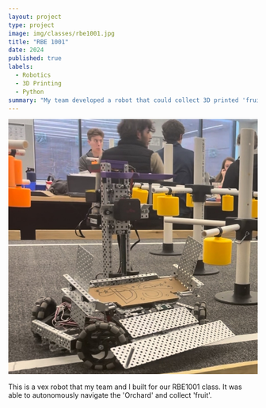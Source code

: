 ```yaml
---
layout: project
type: project
image: img/classes/rbe1001.jpg
title: "RBE 1001"
date: 2024
published: true
labels:
  - Robotics
  - 3D Printing
  - Python
summary: "My team developed a robot that could collect 3D printed 'fruit'."
---
```

<img class="img-fluid" src="../img/classes/rbe1001.jpg">
<br><p>This is a vex robot that my team and I built for our RBE1001 class. It was able to autonomously navigate the 'Orchard' and collect 'fruit'.